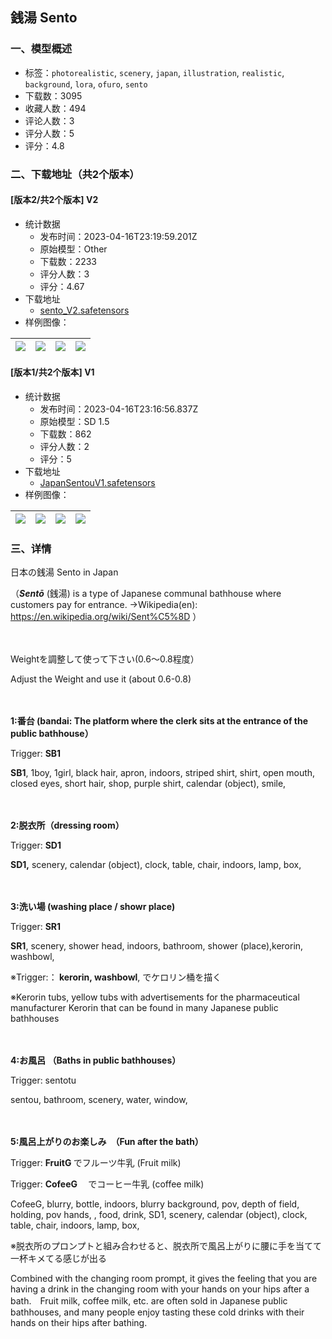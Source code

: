 ## 銭湯 Sento 
### 一、模型概述

- 标签：`photorealistic`, `scenery`, `japan`, `illustration`, `realistic`, `background`, `lora`, `ofuro`, `sento`
- 下载数：3095
- 收藏人数：494
- 评论人数：3
- 评分人数：5
- 评分：4.8

### 二、下载地址（共2个版本）

#### [版本2/共2个版本] V2

- 统计数据
  - 发布时间：2023-04-16T23:19:59.201Z
  - 原始模型：Other
  - 下载数：2233
  - 评分人数：3
  - 评分：4.67
- 下载地址
  - [sento_V2.safetensors](https://civitai.com/api/download/models/47536)
- 样例图像：

| <img src="https://image.civitai.com/xG1nkqKTMzGDvpLrqFT7WA/96d94c69-3e4b-494d-0a6e-e3a945325600/width=450/512303.jpeg" /> | <img src="https://image.civitai.com/xG1nkqKTMzGDvpLrqFT7WA/f16c7d29-6329-40c8-e50f-7dfcd5bd0c00/width=450/512297.jpeg" /> | <img src="https://image.civitai.com/xG1nkqKTMzGDvpLrqFT7WA/75669d72-d437-4379-eea5-1edbf6075d00/width=450/512270.jpeg" /> | <img src="https://image.civitai.com/xG1nkqKTMzGDvpLrqFT7WA/5150f18d-6b7a-4ab6-fe70-d6743470ed00/width=450/512267.jpeg" /> |
| ---- | ---- | ---- | ---- |

#### [版本1/共2个版本] V1

- 统计数据
  - 发布时间：2023-04-16T23:16:56.837Z
  - 原始模型：SD 1.5
  - 下载数：862
  - 评分人数：2
  - 评分：5
- 下载地址
  - [JapanSentouV1.safetensors](https://civitai.com/api/download/models/32597)
- 样例图像：

| <img src="https://image.civitai.com/xG1nkqKTMzGDvpLrqFT7WA/2005be61-dcd7-4cfe-05c7-0554180ac000/width=450/371450.jpeg" /> | <img src="https://image.civitai.com/xG1nkqKTMzGDvpLrqFT7WA/c7ed10c7-1a91-4de8-9f76-73fc7303f100/width=450/371469.jpeg" /> | <img src="https://image.civitai.com/xG1nkqKTMzGDvpLrqFT7WA/026041e8-a3f8-4a85-7d23-41b1b5f84b00/width=450/371468.jpeg" /> | <img src="https://image.civitai.com/xG1nkqKTMzGDvpLrqFT7WA/bfcec191-828c-4c8d-8d8f-04b031033e00/width=450/371467.jpeg" /> |
| ---- | ---- | ---- | ---- |


### 三、详情
<p>日本の銭湯 Sento in Japan</p><p>（<strong><em>Sentō</em></strong> (銭湯) is a type of Japanese communal bathhouse where customers pay for entrance. →Wikipedia(en): <a target="_blank" rel="ugc" href="https://en.wikipedia.org/wiki/Sent%C5%8D">https://en.wikipedia.org/wiki/Sent%C5%8D</a> ）</p><p>　</p><p>Weightを調整して使って下さい(0.6～0.8程度）</p><p>Adjust the Weight and use it (about 0.6-0.8)</p><p>　</p><p><strong>1:番台 (bandai: The platform where the clerk sits at the entrance of the public bathhouse）</strong></p><p>Trigger: <strong>SB1</strong></p><p><strong>SB1</strong>, 1boy, 1girl, black hair, apron, indoors, striped shirt, shirt, open mouth, closed eyes, short hair, shop, purple shirt, calendar (object), smile,</p><p>　</p><p><strong>2:脱衣所（dressing room）</strong></p><p>Trigger: <strong>SD1</strong></p><p><strong>SD1,</strong> scenery, calendar (object), clock, table, chair, indoors, lamp, box,</p><p>　</p><p><strong>3:洗い場 (washing place / showr place)</strong></p><p>Trigger: <strong>SR1</strong></p><p><strong>SR1</strong>, scenery, shower head, indoors, bathroom, shower (place),kerorin, washbowl,</p><p>※Trigger:：<strong> kerorin, washbowl</strong>, でケロリン桶を描く</p><p>※Kerorin tubs, yellow tubs with advertisements for the pharmaceutical manufacturer Kerorin that can be found in many Japanese public bathhouses</p><p>　</p><p><strong>4:お風呂 （Baths in public bathhouses）</strong></p><p>Trigger: sentotu</p><p>sentou, bathroom, scenery, water, window,</p><p>　</p><p><strong>5:風呂上がりのお楽しみ　（Fun after the bath）</strong></p><p>Trigger: <strong>FruitG </strong>でフルーツ牛乳 (Fruit milk)</p><p>Trigger: <strong>CofeeG 　</strong>でコーヒー牛乳 (coffee milk)</p><p>CofeeG, blurry, bottle, indoors, blurry background, pov, depth of field, holding, pov hands, , food, drink, SD1, scenery, calendar (object), clock, table, chair, indoors, lamp, box,</p><p>※脱衣所のプロンプトと組み合わせると、脱衣所で風呂上がりに腰に手を当てて一杯キメてる感じが出る</p><p>Combined with the changing room prompt, it gives the feeling that you are having a drink in the changing room with your hands on your hips after a bath.　Fruit milk, coffee milk, etc. are often sold in Japanese public bathhouses, and many people enjoy tasting these cold drinks with their hands on their hips after bathing.</p><p>　</p><p></p><p></p>